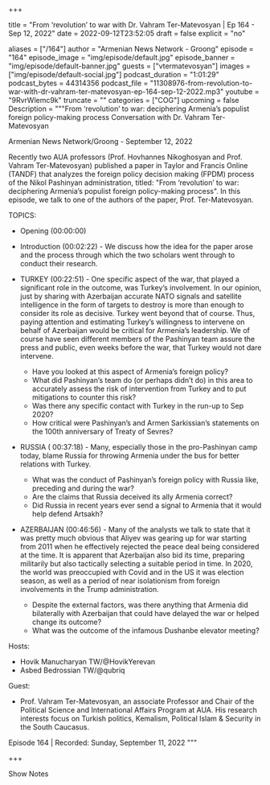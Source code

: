 
+++

title = "From ‘revolution’ to war with Dr. Vahram Ter-Matevosyan | Ep 164 - Sep 12, 2022"
date = 2022-09-12T23:52:05
draft = false
explicit = "no"

aliases = ["/164"]
author = "Armenian News Network - Groong"
episode = "164"
episode_image = "img/episode/default.jpg"
episode_banner = "img/episode/default-banner.jpg"
guests = ["vtermatevosyan"]
images = ["img/episode/default-social.jpg"]
podcast_duration = "1:01:29"
podcast_bytes = 44314356
podcast_file = "11308976-from-revolution-to-war-with-dr-vahram-ter-matevosyan-ep-164-sep-12-2022.mp3"
youtube = "9RvrWlemc9k"
truncate = ""
categories = ["COG"]
upcoming = false
Description = """From ‘revolution’ to war: deciphering Armenia’s populist foreign policy-making process
Conversation with Dr. Vahram Ter-Matevosyan

Armenian News Network/Groong - September 12, 2022

Recently two AUA professors (Prof. Hovhannes Nikoghosyan and  Prof. Vahram Ter-Matevosyan) published a paper in Taylor and Francis Online (TANDF) that analyzes the foreign policy decision making (FPDM) process of the Nikol Pashinyan administration, titled: "From ‘revolution’ to war: deciphering Armenia’s populist foreign policy-making process". In this episode, we talk to one of the authors of the paper, Prof. Ter-Matevosyan.

TOPICS:

* Opening (00:00:00)
* Introduction (00:02:22) - We discuss how the idea for the paper arose and the process through which the two scholars went through to conduct their research. 

* TURKEY (00:22:51) - One specific aspect of the war, that played a significant role in the outcome, was Turkey’s involvement. In our opinion, just by sharing with Azerbaijan accurate NATO signals and satellite intelligence in the form of targets to destroy is more than enough to consider its role as decisive. Turkey went beyond that of course. Thus, paying attention and estimating Turkey’s willingness to intervene on behalf of Azerbaijan would be critical for Armenia’s leadership. We of course have seen different members of the Pashinyan team assure the press and public, even weeks before the war, that Turkey would not dare intervene.

    - Have you looked at this aspect of Armenia’s foreign policy?
    - What did Pashinyan’s team do (or perhaps didn’t do) in this area to accurately assess the risk of intervention from Turkey and to put mitigations to counter this risk?
    - Was there any specific contact with Turkey in the run-up to Sep 2020?
    - How critical were Pashinyan’s and Armen Sarkissian’s statements on the 100th anniversary of Treaty of Sevres?

* RUSSIA ( 00:37:18) - Many, especially those in the pro-Pashinyan camp today, blame Russia for throwing Armenia under the bus for better relations with Turkey. 

    - What was the conduct of Pashinyan’s foreign policy with Russia like, preceding and during the war?
    - Are the claims that Russia deceived its ally Armenia correct?
    - Did Russia in recent years ever send a signal to Armenia that it would help defend Artsakh? 

* AZERBAIJAN (00:46:56) - Many of the analysts we talk to state that it was pretty much obvious that Aliyev was gearing up for war starting from 2011 when he effectively rejected the peace deal being considered at the time. It is apparent that Azerbaijan also bid its time, preparing militarily but also tactically selecting a suitable period in time. In 2020, the world was preoccupied with Covid and in the US it was election season, as well as a period of near isolationism from foreign involvements in the Trump administration.

    - Despite the external factors, was there anything that Armenia did bilaterally with Azerbaijan that could have delayed the war or helped change its outcome?
    - What was the outcome of the infamous Dushanbe elevator meeting?

Hosts:

- Hovik Manucharyan TW/@HovikYerevan
- Asbed Bedrossian TW/@qubriq

Guest: 

- Prof. Vahram Ter-Matevosyan, an associate Professor and Chair of the Political Science and International Affairs Program at AUA. His research interests focus on Turkish politics, Kemalism, Political Islam & Security in the South Caucasus.

Episode 164 | Recorded: Sunday, September 11, 2022
"""

+++

Show Notes

